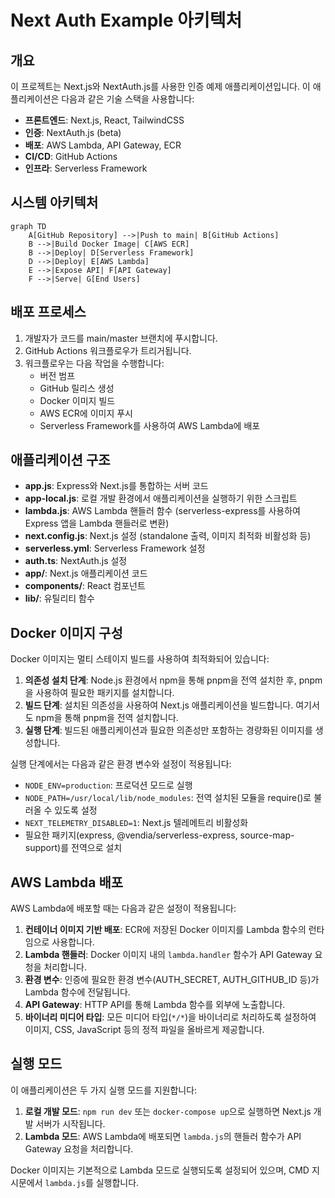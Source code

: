 # Next Auth Example 아키텍처

## 개요

이 프로젝트는 Next.js와 NextAuth.js를 사용한 인증 예제 애플리케이션입니다. 이 애플리케이션은 다음과 같은 기술 스택을 사용합니다:

- **프론트엔드**: Next.js, React, TailwindCSS
- **인증**: NextAuth.js (beta)
- **배포**: AWS Lambda, API Gateway, ECR
- **CI/CD**: GitHub Actions
- **인프라**: Serverless Framework

## 시스템 아키텍처

```mermaid
graph TD
    A[GitHub Repository] -->|Push to main| B[GitHub Actions]
    B -->|Build Docker Image| C[AWS ECR]
    B -->|Deploy| D[Serverless Framework]
    D -->|Deploy| E[AWS Lambda]
    E -->|Expose API| F[API Gateway]
    F -->|Serve| G[End Users]
```

## 배포 프로세스

1. 개발자가 코드를 main/master 브랜치에 푸시합니다.
2. GitHub Actions 워크플로우가 트리거됩니다.
3. 워크플로우는 다음 작업을 수행합니다:
   - 버전 범프
   - GitHub 릴리스 생성
   - Docker 이미지 빌드
   - AWS ECR에 이미지 푸시
   - Serverless Framework를 사용하여 AWS Lambda에 배포

## 애플리케이션 구조

- **app.js**: Express와 Next.js를 통합하는 서버 코드
- **app-local.js**: 로컬 개발 환경에서 애플리케이션을 실행하기 위한 스크립트
- **lambda.js**: AWS Lambda 핸들러 함수 (serverless-express를 사용하여 Express 앱을 Lambda 핸들러로 변환)
- **next.config.js**: Next.js 설정 (standalone 출력, 이미지 최적화 비활성화 등)
- **serverless.yml**: Serverless Framework 설정
- **auth.ts**: NextAuth.js 설정
- **app/**: Next.js 애플리케이션 코드
- **components/**: React 컴포넌트
- **lib/**: 유틸리티 함수

## Docker 이미지 구성

Docker 이미지는 멀티 스테이지 빌드를 사용하여 최적화되어 있습니다:

1. **의존성 설치 단계**: Node.js 환경에서 npm을 통해 pnpm을 전역 설치한 후, pnpm을 사용하여 필요한 패키지를 설치합니다.
2. **빌드 단계**: 설치된 의존성을 사용하여 Next.js 애플리케이션을 빌드합니다. 여기서도 npm을 통해 pnpm을 전역 설치합니다.
3. **실행 단계**: 빌드된 애플리케이션과 필요한 의존성만 포함하는 경량화된 이미지를 생성합니다.

실행 단계에서는 다음과 같은 환경 변수와 설정이 적용됩니다:
- `NODE_ENV=production`: 프로덕션 모드로 실행
- `NODE_PATH=/usr/local/lib/node_modules`: 전역 설치된 모듈을 require()로 불러올 수 있도록 설정
- `NEXT_TELEMETRY_DISABLED=1`: Next.js 텔레메트리 비활성화
- 필요한 패키지(express, @vendia/serverless-express, source-map-support)를 전역으로 설치

## AWS Lambda 배포

AWS Lambda에 배포할 때는 다음과 같은 설정이 적용됩니다:

1. **컨테이너 이미지 기반 배포**: ECR에 저장된 Docker 이미지를 Lambda 함수의 런타임으로 사용합니다.
2. **Lambda 핸들러**: Docker 이미지 내의 `lambda.handler` 함수가 API Gateway 요청을 처리합니다.
3. **환경 변수**: 인증에 필요한 환경 변수(AUTH_SECRET, AUTH_GITHUB_ID 등)가 Lambda 함수에 전달됩니다.
4. **API Gateway**: HTTP API를 통해 Lambda 함수를 외부에 노출합니다.
5. **바이너리 미디어 타입**: 모든 미디어 타입(`*/*`)을 바이너리로 처리하도록 설정하여 이미지, CSS, JavaScript 등의 정적 파일을 올바르게 제공합니다.

## 실행 모드

이 애플리케이션은 두 가지 실행 모드를 지원합니다:

1. **로컬 개발 모드**: `npm run dev` 또는 `docker-compose up`으로 실행하면 Next.js 개발 서버가 시작됩니다.
2. **Lambda 모드**: AWS Lambda에 배포되면 `lambda.js`의 핸들러 함수가 API Gateway 요청을 처리합니다.

Docker 이미지는 기본적으로 Lambda 모드로 실행되도록 설정되어 있으며, CMD 지시문에서 `lambda.js`를 실행합니다.
